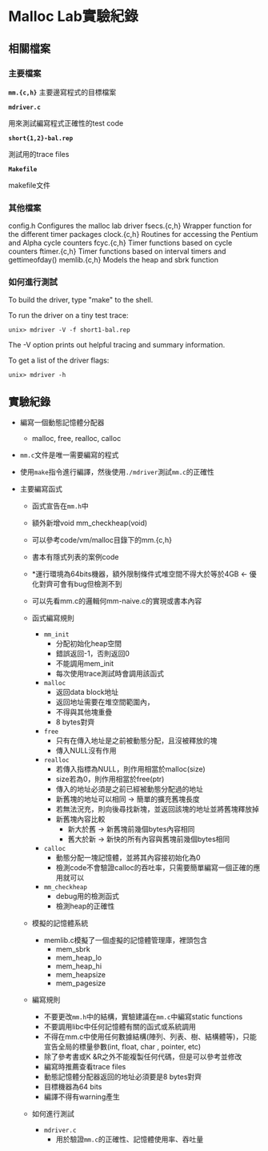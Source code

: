 
# Malloc Lab實驗紀錄

## 相關檔案

### 主要檔案

**`mm.{c,h}`**
	主要邊寫程式的目標檔案

**`mdriver.c`**	

用來測試編寫程式正確性的test code

**`short{1,2}-bal.rep`**

測試用的trace files

**`Makefile`**

makefile文件

### 其他檔案

config.h	Configures the malloc lab driver
fsecs.{c,h}	Wrapper function for the different timer packages
clock.{c,h}	Routines for accessing the Pentium and Alpha cycle counters
fcyc.{c,h}	Timer functions based on cycle counters
ftimer.{c,h}	Timer functions based on interval timers and gettimeofday()
memlib.{c,h}	Models the heap and sbrk function

### 如何進行測試

To build the driver, type "make" to the shell.

To run the driver on a tiny test trace:

	unix> mdriver -V -f short1-bal.rep

The -V option prints out helpful tracing and summary information.

To get a list of the driver flags:

	unix> mdriver -h

## 實驗紀錄

- 編寫一個動態記憶體分配器

  - malloc, free, realloc, calloc

- `mm.c`文件是唯一需要編寫的程式

- 使用`make`指令進行編譯，然後使用`./mdriver`測試`mm.c`的正確性

- 主要編寫函式

  - 函式宣告在`mm.h`中

  - 額外新增void mm_checkheap(void)

  - 可以參考code/vm/malloc目錄下的mm.{c,h}

  - 書本有隱式列表的案例code

  - *運行環境為64bits機器，額外限制條件式堆空間不得大於等於4GB &larr;  優化對齊可會有bug但檢測不到

  - 可以先看mm.c的邏輯何mm-naive.c的實現或書本內容

  - 函式編寫規則

    - `mm_init`
      - 分配初始化heap空間
      - 錯誤返回-1，否則返回0
      - 不能調用mem_init
      - 每次使用trace測試時會調用該函式
    - `malloc`
      - 返回data block地址
      - 返回地址需要在堆空間範圍內，
      - 不得與其他塊重疊
      - 8 bytes對齊
    - `free`
      - 只有在傳入地址是之前被動態分配，且沒被釋放的塊
      - 傳入NULL沒有作用
    - `realloc`
      - 若傳入指標為NULL，則作用相當於malloc(size)
      - size若為0，則作用相當於free(ptr)
      - 傳入的地址必須是之前已經被動態分配過的地址
      - 新舊塊的地址可以相同 &rarr; 簡單的擴充舊塊長度
      - 若無法況充，則向後尋找新塊，並返回該塊的地址並將舊塊釋放掉
      - 新舊塊內容比較
        - 新大於舊 &rarr; 新舊塊前幾個bytes內容相同
        - 舊大於新 &rarr; 新快的所有內容與舊塊前幾個bytes相同
    - `calloc`
      - 動態分配一塊記憶體，並將其內容接初始化為0
      - 檢測code不會驗證calloc的吞吐率，只需要簡單編寫一個正確的應用就可以
    - `mm_checkheap`
      - debug用的檢測函式
      - 檢測heap的正確性

  - 模擬的記憶體系統

    - memlib.c模擬了一個虛擬的記憶體管理庫，裡頭包含
      - mem_sbrk
      - mem_heap_lo
      - mem_heap_hi
      - mem_heapsize
      - mem_pagesize

  - 編寫規則

    - 不要更改`mm.h`中的結構，實驗建議在`mm.c`中編寫static functions
    - 不要調用libc中任何記憶體有關的函式或系統調用
    - 不得在mm.c中使用任何數據結構(陣列、列表、樹、結構體等)，只能宣告全局的標量參數(int, float, char , pointer, etc)
    - 除了參考書或K &R之外不能複製任何代碼，但是可以參考並修改
    - 編寫時推薦查看trace files
    - 動態記憶體分配器返回的地址必須要是8 bytes對齊
    - 目標機器為64 bits
    - 編譯不得有warning產生

  - 如何進行測試

    - `mdriver.c`
      - 用於驗證`mm.c`的正確性、記憶體使用率、吞吐量

    
